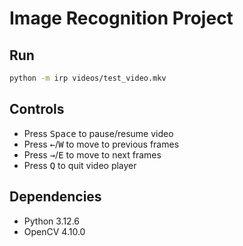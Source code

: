 # Image Recognition Project
## Run
```bash
python -m irp videos/test_video.mkv
```
## Controls
* Press <kbd>Space</kbd> to pause/resume video
* Press <kbd>&larr;</kbd>/<kbd>W</kbd> to move to previous frames
* Press <kbd>&rarr;</kbd>/<kbd>E</kbd> to move to next frames
* Press <kbd>Q</kbd> to quit video player
## Dependencies
* Python 3.12.6
* OpenCV 4.10.0
